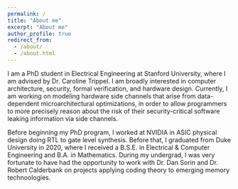 ```yaml
---
permalink: /
title: "About me"
excerpt: "About me"
author_profile: true
redirect_from: 
  - /about/
  - /about.html
---
```


I am a PhD student in Electrical Engineering at Stanford University, where I am advised by Dr. Caroline Trippel. I am broadly interested in computer architecture, security, formal verification, and hardware design. Currently, I am working on modeling hardware side channels that arise from data-dependent microarchitectural optimizations, in order to allow programmers to more precisely reason about the risk of their security-critical software leaking information via side channels.

Before beginning my PhD program, I worked at NVIDIA in ASIC physical design doing RTL to gate level synthesis. Before that, I graduated from Duke University in 2020, where I received a B.S.E. in Electrical & Computer Engineering and B.A. in Mathematics. During my undergrad, I was very fortunate to have had the opportunity to work with Dr. Dan Sorin and Dr. Robert Calderbank on projects applying coding theory to emerging memory technoologies. 
